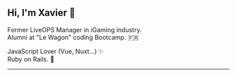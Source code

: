 
## Hi, I'm Xavier :wave:

Former LiveOPS Manager in iGaming industry. <br/>
Alumni at "Le Wagon" coding Bootcamp. :fr:

JavaScript Lover (Vue, Nuxt...) :sparkles: <br/>
Ruby on Rails. :gem: <br/>

----
